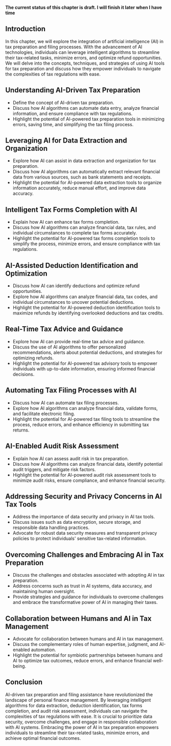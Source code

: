 **The current status of this chapter is draft. I will finish it later when I have time**

Introduction
------------

In this chapter, we will explore the integration of artificial intelligence (AI) in tax preparation and filing processes. With the advancement of AI technologies, individuals can leverage intelligent algorithms to streamline their tax-related tasks, minimize errors, and optimize refund opportunities. We will delve into the concepts, techniques, and strategies of using AI tools for tax preparation and discuss how they empower individuals to navigate the complexities of tax regulations with ease.

Understanding AI-Driven Tax Preparation
---------------------------------------

* Define the concept of AI-driven tax preparation.
* Discuss how AI algorithms can automate data entry, analyze financial information, and ensure compliance with tax regulations.
* Highlight the potential of AI-powered tax preparation tools in minimizing errors, saving time, and simplifying the tax filing process.

Leveraging AI for Data Extraction and Organization
--------------------------------------------------

* Explore how AI can assist in data extraction and organization for tax preparation.
* Discuss how AI algorithms can automatically extract relevant financial data from various sources, such as bank statements and receipts.
* Highlight the potential for AI-powered data extraction tools to organize information accurately, reduce manual effort, and improve data accuracy.

Intelligent Tax Forms Completion with AI
----------------------------------------

* Explain how AI can enhance tax forms completion.
* Discuss how AI algorithms can analyze financial data, tax rules, and individual circumstances to complete tax forms accurately.
* Highlight the potential for AI-powered tax forms completion tools to simplify the process, minimize errors, and ensure compliance with tax regulations.

AI-Assisted Deduction Identification and Optimization
-----------------------------------------------------

* Discuss how AI can identify deductions and optimize refund opportunities.
* Explore how AI algorithms can analyze financial data, tax codes, and individual circumstances to uncover potential deductions.
* Highlight the potential for AI-powered deduction identification tools to maximize refunds by identifying overlooked deductions and tax credits.

Real-Time Tax Advice and Guidance
---------------------------------

* Explore how AI can provide real-time tax advice and guidance.
* Discuss the use of AI algorithms to offer personalized recommendations, alerts about potential deductions, and strategies for optimizing refunds.
* Highlight the potential for AI-powered tax advisory tools to empower individuals with up-to-date information, ensuring informed financial decisions.

Automating Tax Filing Processes with AI
---------------------------------------

* Discuss how AI can automate tax filing processes.
* Explore how AI algorithms can analyze financial data, validate forms, and facilitate electronic filing.
* Highlight the potential for AI-powered tax filing tools to streamline the process, reduce errors, and enhance efficiency in submitting tax returns.

AI-Enabled Audit Risk Assessment
--------------------------------

* Explain how AI can assess audit risk in tax preparation.
* Discuss how AI algorithms can analyze financial data, identify potential audit triggers, and mitigate risk factors.
* Highlight the potential for AI-powered audit risk assessment tools to minimize audit risks, ensure compliance, and enhance financial security.

Addressing Security and Privacy Concerns in AI Tax Tools
--------------------------------------------------------

* Address the importance of data security and privacy in AI tax tools.
* Discuss issues such as data encryption, secure storage, and responsible data handling practices.
* Advocate for robust data security measures and transparent privacy policies to protect individuals' sensitive tax-related information.

Overcoming Challenges and Embracing AI in Tax Preparation
---------------------------------------------------------

* Discuss the challenges and obstacles associated with adopting AI in tax preparation.
* Address concerns such as trust in AI systems, data accuracy, and maintaining human oversight.
* Provide strategies and guidance for individuals to overcome challenges and embrace the transformative power of AI in managing their taxes.

Collaboration between Humans and AI in Tax Management
-----------------------------------------------------

* Advocate for collaboration between humans and AI in tax management.
* Discuss the complementary roles of human expertise, judgment, and AI-enabled automation.
* Highlight the potential for symbiotic partnerships between humans and AI to optimize tax outcomes, reduce errors, and enhance financial well-being.

Conclusion
----------

AI-driven tax preparation and filing assistance have revolutionized the landscape of personal finance management. By leveraging intelligent algorithms for data extraction, deduction identification, tax forms completion, and audit risk assessment, individuals can navigate the complexities of tax regulations with ease. It is crucial to prioritize data security, overcome challenges, and engage in responsible collaboration with AI systems. Embracing the power of AI in tax preparation empowers individuals to streamline their tax-related tasks, minimize errors, and achieve optimal financial outcomes.
